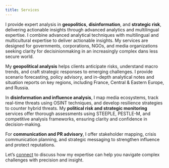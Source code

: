 ```yaml
---
title: Services
---
```


I provide expert analysis in **geopolitics**, **disinformation**, and **strategic risk**, delivering actionable insights through advanced analytics and multilingual expertise. I combine advanced analytical techniques with multilingual and multicultural expertise to deliver actionable insights. My services are designed for governments, corporations, NGOs, and media organizations seeking clarity for decisinionmaking in an increasingly complex dans less secure world.

My **geopolitical analysis** helps clients anticipate risks, understand macro trends, and craft strategic responses to emerging challenges. I provide scenario forecasting, policy advisory, and in-depth analytical notes and situation reports on key regions, including France, Central & Eastern Europe, and Russia.  

In **disinformation and influence analysis**, I map media ecosystems, track real-time threats using OSINT techniques, and develop resilience strategies to counter hybrid threats. My **political risk and strategic monitoring** services offer thorough assessments using STEEPLE, PESTLE-M, and competitive analysis frameworks, ensuring clarity and confidence in decision-making.

For **communication and PR advisory**, I offer stakeholder mapping, crisis communication planning, and strategic messaging to strengthen influence and protect reputations.  

Let’s [connect](mailto:dkolesnyk@pm.me) to discuss how my expertise can help you navigate complex challenges with precision and insight.